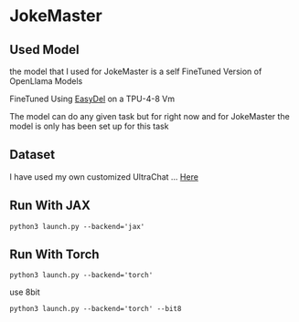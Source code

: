 # JokeMaster

## Used Model

the model that I used for JokeMaster is a self FineTuned Version of OpenLlama Models

FineTuned Using [EasyDel](https://github.com/erfanzar/EasyDeL) on a TPU-4-8 Vm

The model can do any given task but for right now and for JokeMaster the model is only has been set up for this task

## Dataset

I have used my own customized UltraChat ... [Here](https://huggingface.co/datasets/erfanzar/UltraChat-Mixin)

## Run With JAX

```shell
python3 launch.py --backend='jax'
```

## Run With Torch

```shell
python3 launch.py --backend='torch'
```

use 8bit

```shell
python3 launch.py --backend='torch' --bit8
```